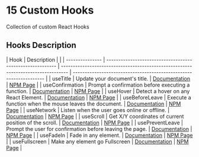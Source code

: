 # 15 Custom Hooks

Collection of custom React Hooks

## Hooks Description

| Hook            | Description                                               |                                                                                   |
| --------------- | --------------------------------------------------------- | --------------------------------------------------------------------------------- | ------------------------------------------------------------------ |
| useTitle        | Update your document's title.                             | [Documentation](https://github.com/nomadcoders/nooks/tree/master/useTitle)        | [NPM Page](https://www.npmjs.com/package/@nooks/use-title)         |
| useConfirmation | Prompt a confirmation before executing a function.        | [Documentation](https://github.com/nomadcoders/nooks/tree/master/useConfirm)      | [NPM Page](https://www.npmjs.com/package/@nooks/use-confirm)       |
| useHover        | Detect a hover on any React Element.                      | [Documentation](https://github.com/nomadcoders/nooks/tree/master/useHover)        | [NPM Page](https://www.npmjs.com/package/@nooks/use-hover)         |
| useBeforeLeave  | Execute a function when the mouse leaves the document.    | [Documentation](https://github.com/nomadcoders/nooks/tree/master/useBeforeLeave)  | [NPM Page](https://www.npmjs.com/package/@nooks/use-before-leave)  |
| useNetwork      | Listen when the user goes online or offline.              | [Documentation](https://github.com/nomadcoders/nooks/tree/master/useNetwork)      | [NPM Page](https://www.npmjs.com/package/@nooks/use-network)       |
| useScroll       | Get X/Y coordinates of current position of the scroll.    | [Documentation](https://github.com/nomadcoders/nooks/tree/master/useScroll)       | [NPM Page](https://www.npmjs.com/package/@nooks/use-scroll)        |
| usePreventLeave | Prompt the user for confirmation before leaving the page. | [Documentation](https://github.com/nomadcoders/nooks/tree/master/usePreventLeave) | [NPM Page](https://www.npmjs.com/package/@nooks/use-prevent-leave) |
| useFadeIn       | Fade in any element.                                      | [Documentation](https://github.com/nomadcoders/nooks/tree/master/useFadeIn)       | [NPM Page](https://www.npmjs.com/package/@nooks/use-fade-in)       |
| useFullscreen   | Make any element go Fullscreen                            | [Documentation](https://github.com/nomadcoders/nooks/tree/master/useFullScreen)   | [NPM Page](https://www.npmjs.com/package/@nooks/use-fullscreen)    |
